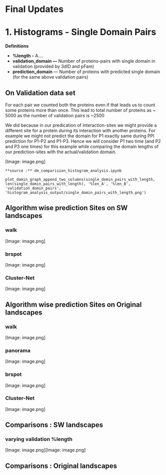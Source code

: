 # Final Updates

# 1. Histograms - Single Domain Pairs

**Definitions**

* **%length -** A....
* **validation_domain —**  Number of proteins-pairs with single domain in validation (provided by 3dID and pFam)
* **prediction_domain** — Number of proteins with predicted single domain (for the same above validation pairs)

## On Validation data set

For each pair we counted both the proteins even if that leads us to count some proteins more than once. This lead to total number of proteins as ~ 5000 as the number of validation pairs is ~2500

We did because in our predication of interaction-sites we might provide a different site for a protein during its interaction with another proteins. For example we might not predict the domain for P1 exactly same during PPI prediction for P1-P2 and P1-P3. Hence we will consider P1 two time (and P2 and P3 one times) for this example while comparing the domain lengths of our prediction-sites with the actual/validation domain. 

[Image: image.png]


```
**source :** dm_comparision_histogram_analysis.ipynb

plot_domin_graph_append_two_columns(single_domin_pairs_with_length, len(single_domin_pairs_with_length), '%len_A', '%len_B', 'validation_domin_pairs', 'histogram_analysis_output/single_domin_pairs_with_length.png')
```



## Algorithm wise prediction Sites on SW landscapes

### walk

[Image: image.png]

### brspot

[Image: image.png]

### Cluster-Net

[Image: image.png]

## Algorithm wise prediction Sites on Original landscapes

### walk

[Image: image.png]

### panorama

[Image: image.png]

### brspot

[Image: image.png]

### Cluster-Net

[Image: image.png]



## Comparisons : SW landscapes

### varying validation %length


[Image: image.png][Image: image.png]



## Comparisons : Original landscapes

